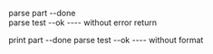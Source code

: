 parse part     --done  
parse test     --ok
---- without error return 

print part     --done
parse test     --ok
---- without format